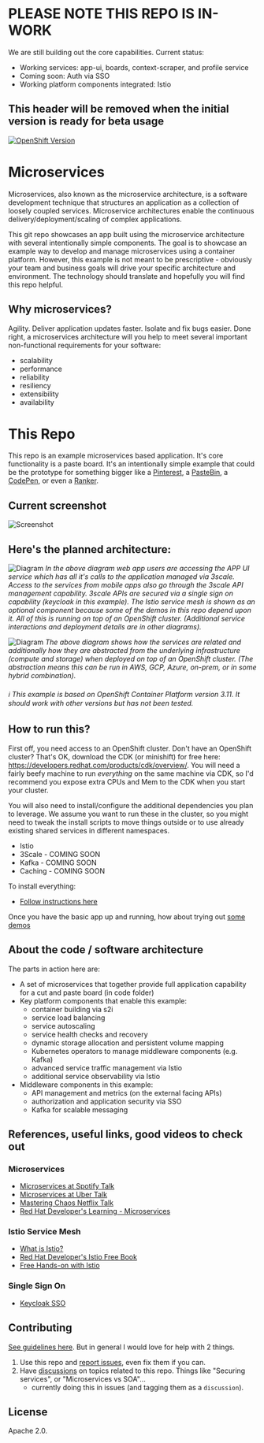 # PLEASE NOTE THIS REPO IS IN-WORK 
We are still building out the core capabilities. Current status:
- Working services: app-ui, boards, context-scraper, and profile service
- Coming soon: Auth via SSO
- Working platform components integrated: Istio
## This header will be removed when the initial version is ready for beta usage
[![OpenShift Version][openshift-heximage]][openshift-url]

# Microservices
Microservices, also known as the microservice architecture, is a software development technique that structures an application as a collection of loosely coupled services. Microservice architectures enable the continuous delivery/deployment/scaling of complex applications.

This git repo showcases an app built using the microservice architecture with several intentionally simple components. The goal is to showcase an example way to develop and manage microservices using a container platform. However, this example is not meant to be prescriptive - obviously your team and business goals will drive your specific architecture and environment. The technology should translate and hopefully you will find this repo helpful.

## Why microservices?
Agility. Deliver application updates faster. Isolate and fix bugs easier. Done right, a microservices architecture will you help to meet several important non-functional requirements for your software:
* scalability
* performance
* reliability
* resiliency
* extensibility
* availability

# This Repo
This repo is an example microservices based application. It's core functionality is a paste board. It's an intentionally simple example that could be the prototype for something bigger like a [Pinterest](https://www.pinterest.com/), a [PasteBin](https://pastebin.com/), a [CodePen](https://codepen.io/pens/), or even a [Ranker](https://www.ranker.com/).

## Current screenshot
![Screenshot](design/screenshots/2019-04-19_1042.png?raw=true)


## Here's the planned architecture:

![Diagram](design/highlevel-arch.png)
*In the above diagram web app users are accessing the APP UI service which has all it's calls to the application managed via 3scale. Access to the services from mobile apps also go through the 3scale API management capability. 3scale APIs are secured via a single sign on capability (keycloak in this example). The Istio service mesh is shown as an optional component because some of the demos in this repo depend upon it. All of this is running on top of an OpenShift cluster. (Additional service interactions and deployment details are in other diagrams).*

![Diagram](design/ocp-arch.png)
*The above diagram shows how the services are related and additionally how they are abstracted from the underlying infrastructure (compute and storage) when deployed on top of an OpenShift cluster. (The abstraction means this can be run in AWS, GCP, Azure, on-prem, or in some hybrid combination).*

###### :information_source: This example is based on OpenShift Container Platform version 3.11.  It should work with other versions but has not been tested.

## How to run this?
First off, you need access to an OpenShift cluster. Don't have an OpenShift cluster? That's OK, download the CDK (or minishift) for free here: https://developers.redhat.com/products/cdk/overview/. You will need a fairly beefy machine to run *everything* on the same machine via CDK, so I'd recommend you expose extra CPUs and Mem to the CDK when you start your cluster.

You will also need to install/configure the additional dependencies you plan to leverage. We assume you want to run these in the cluster, so you might need to tweak the install scripts to move things outside or to use already existing shared services in different namespaces.
   - Istio
   - 3Scale - COMING SOON
   - Kafka - COMING SOON
   - Caching - COMING SOON

To install everything:
- [Follow instructions here](./deployment/install/)

Once you have the basic app up and running, how about trying out [some demos](./deployment/demos)


## About the code / software architecture
The parts in action here are:
* A set of microservices that together provide full application capability for a cut and paste board (in code folder)
* Key platform components that enable this example:
    * container building via s2i
    * service load balancing
    * service autoscaling
    * service health checks and recovery
    * dynamic storage allocation and persistent volume mapping
    * Kubernetes operators to manage middleware components (e.g. Kafka)
    * advanced service traffic management via Istio
    * additional service observability via Istio
* Middleware components in this example:
    * API management and metrics (on the external facing APIs)
    * authorization and application security via SSO
    * Kafka for scalable messaging


## References, useful links, good videos to check out
### Microservices
* [Microservices at Spotify Talk](https://www.youtube.com/watch?v=7LGPeBgNFuU)
* [Microservices at Uber Talk](https://www.youtube.com/watch?v=kb-m2fasdDY)
* [Mastering Chaos Netflix Talk](https://youtu.be/CZ3wIuvmHeM)
* [Red Hat Developer's Learning - Microservices](https://developers.redhat.com/learn/microservices/)
### Istio Service Mesh
* [What is Istio?](https://istio.io/docs/concepts/what-is-istio/)
* [Red Hat Developer's Istio Free Book](https://developers.redhat.com/books/introducing-istio-service-mesh-microservices/)
* [Free Hands-on with Istio](https://learn.openshift.com/servicemesh)
### Single Sign On
* [Keycloak SSO](https://www.keycloak.org/)


## Contributing
[See guidelines here](./CONTRIBUTING.md). But in general I would love for help with 2 things.
1. Use this repo and [report issues][1], even fix them if you can.
2. Have [discussions][2] on topics related to this repo. Things like "Securing services", or "Microservices vs SOA"... 
   - currently doing this in issues (and tagging them as a `discussion`).

## License
Apache 2.0.

[1]: https://github.com/dudash/openshift-microservices/issues
[2]: https://github.com/dudash/openshift-microservices/labels/discussion

[openshift-heximage]: https://img.shields.io/badge/openshift-4.3-BB261A.svg
[openshift-url]: https://docs.openshift.com/container-platform/4.3/welcome/index.html